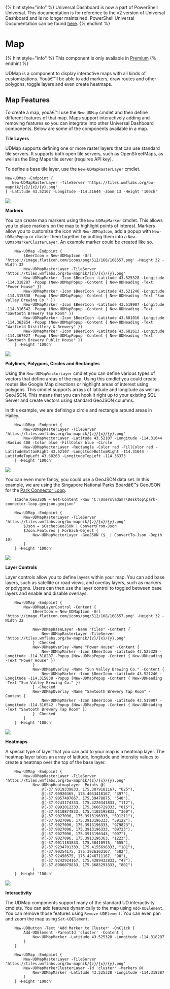 ﻿{% hint style="info" %}
Universal Dashboard is now a part of PowerShell Universal. This documentation is for reference to the v2 version of Universal Dashboard and is no longer maintained. PowerShell Universal Documentation can be found [here](https://docs.ironmansoftware.com).
{% endhint %}


# Map

{% hint style="info" %}
This component is only available in [Premium](https://ironmansoftware.com/product/powershell-universal-dashboard/)
{% endhint %}

UDMap is a component to display interactive maps with all kinds of customizations. Youâ€™ll be able to add markers, draw routes and other polygons, toggle layers and even create heatmaps.

## Map Features

To create a map, youâ€™ll use the `New-UDMap` cmdlet and then define different features of that map. Maps support interactively adding and removing features so you can integrate into other Universal Dashboard components. Below are some of the components available in a map.

**Tile Layers**

UDMap supports defining one or more raster layers that can use standard tile servers. It supports both open tile servers, such as OpenStreetMaps, as well as the Bing Maps tile server \(requires API key\).

To define a base tile layer, use the `New-UDMapRasterLayer` cmdlet.

```text
New-UDMap -Endpoint {
   New-UDMapRasterLayer -TileServer 'https://tiles.wmflabs.org/bw-mapnik/{z}/{x}/{y}.png' 
} -Latitude 43.52107 -Longitude -114.31644 -Zoom 13 -Height '100ch'
```

![](https://i0.wp.com/ironmansoftware.com/wp-content/uploads/2019/06/raster-layer.png?w=1260&ssl=1)

**Markers**

You can create map markers using the `New-UDMapMarker` cmdlet. This allows you to place markers on the map to highlight points of interest. Markers allow you to customize the icon with `New-UDMapIcon`, add a popup with `New-UDMapPopup` or cluster them together by putting them into a `New-UDMapMarkerClusterLayer`. An example marker could be created like so.

```text
    New-UDMap -Endpoint {
        $BeerIcon = New-UDMapIcon -Url 'https://image.flaticon.com/icons/png/512/168/168557.png' -Height 32 -Width 32
        New-UDMapRasterLayer -TileServer 'https://tiles.wmflabs.org/bw-mapnik/{z}/{x}/{y}.png' 
        New-UDMapMarker -Icon $BeerIcon -Latitude 43.525328 -Longitude -114.318287 -Popup (New-UDMapPopup -Content { New-UDHeading -Text "Power House" })
        New-UDMapMarker -Icon $BeerIcon -Latitude 43.521246 -Longitude -114.315838 -Popup (New-UDMapPopup -Content { New-UDHeading -Text "Sun Valley Brewing Co." })
        New-UDMapMarker -Icon $BeerIcon -Latitude 43.519907 -Longitude -114.316542 -Popup (New-UDMapPopup -Content { New-UDHeading -Text "Sawtooth Brewery Tap Room" })
        New-UDMapMarker -Icon $BeerIcon -Latitude 43.681016 -Longitude -114.363854 -Popup (New-UDMapPopup -Content { New-UDHeading -Text "Warfield Distillery & Brewery" })
        New-UDMapMarker -Icon $BeerIcon -Latitude 43.682613 -Longitude -114.367027 -Popup (New-UDMapPopup -Content { New-UDHeading -Text "Sawtooth Brewery Public House" })
    } -Height '100ch'
```

![](https://i1.wp.com/ironmansoftware.com/wp-content/uploads/2019/06/markers.png?w=1260&ssl=1)

**Polylines, Polygons, Circles and Rectangles**

Using the `New-UDMapVectorLayer` cmdlet you can define various types of vectors that define areas of the map. Using this cmdlet you could create routes like Google Map directions or highlight areas of interest using polygons. This cmdlet supports arrays of latitude and longitude as well as GeoJSON. This means that you can hook it right up to your existing SQL Server and create vectors using standard GeoJSON columns.

In this example, we are defining a circle and rectangle around areas in Hailey.

```text
    New-UDMap -Endpoint {
        New-UDMapRasterLayer -TileServer 'https://tiles.wmflabs.org/bw-mapnik/{z}/{x}/{y}.png' 
        New-UDMapVectorLayer -Latitude 43.52107 -Longitude -114.31644 -Radius 400 -Color blue -FillColor blue -Circle
        New-UDMapVectorLayer -Rectangle -Color red -FillColor red -LatitudeBottomRight 43.52107 -LongitudeBottomRight -114.31644 -LatitudeTopLeft 43.68263 -LongitudeTopLeft -114.36373
    } -Height '100ch'
```

![](https://i2.wp.com/ironmansoftware.com/wp-content/uploads/2019/06/shapes.png?w=1260&ssl=1)

You can even more fancy, you could use a GeoJSON data set. In this example, we are using the Singapore National Parks Boardâ€™s GeoJSON for the [Park Connector Loop](https://data.gov.sg/dataset/park-connector-loop?resource_id=9ae978b4-0c97-413d-8728-4247e9a2de11).

```text
    $Cache:GeoJSON = Get-Content -Raw "C:\Users\adamr\Desktop\park-connector-loop-geojson.geojson"

    New-UDMap -Endpoint {
        New-UDMapRasterLayer -TileServer 'https://tiles.wmflabs.org/bw-mapnik/{z}/{x}/{y}.png' 
        $Json = $Cache:GeoJSON | ConvertFrom-Json 
        $Json.Features | ForEach-Object {
            New-UDMapVectorLayer -GeoJSON ($_ | ConvertTo-Json -Depth 10)
        }
    } -Height '100ch'
```

![](https://i1.wp.com/ironmansoftware.com/wp-content/uploads/2019/06/route.png?w=1260&ssl=1)

**Layer Controls**

Layer controls allow you to define layers within your map. You can add base layers, such as satellite or road views, and overlay layers, such as markers or polygons. Users can then use the layer control to toggled between base layers and enable and disable overlays.

```text
    New-UDMap -Endpoint {
        New-UDMapLayerControl -Content {
            $BeerIcon = New-UDMapIcon -Url 'https://image.flaticon.com/icons/png/512/168/168557.png' -Height 32 -Width 32

            New-UDMapBaseLayer -Name "Tiles" -Content {
                New-UDMapRasterLayer -TileServer 'https://tiles.wmflabs.org/bw-mapnik/{z}/{x}/{y}.png' 
            } -Checked
            New-UDMapOverlay -Name "Power House" -Content {
                New-UDMapMarker -Icon $BeerIcon -Latitude 43.525328 -Longitude -114.318287 -Popup (New-UDMapPopup -Content { New-UDHeading -Text "Power House" })
            }
            New-UDMapOverlay -Name "Sun Valley Brewing Co." -Content {
                New-UDMapMarker -Icon $BeerIcon -Latitude 43.521246 -Longitude -114.315838 -Popup (New-UDMapPopup -Content { New-UDHeading -Text "Sun Valley Brewing Co." })
            } -Checked 
            New-UDMapOverlay -Name "Sawtooth Brewery Tap Room" -Content {
                New-UDMapMarker -Icon $BeerIcon -Latitude 43.519907 -Longitude -114.316542 -Popup (New-UDMapPopup -Content { New-UDHeading -Text "Sawtooth Brewery Tap Room" })
            } -Checked 
        }
    } -Height '100ch'
```

![](https://i0.wp.com/ironmansoftware.com/wp-content/uploads/2019/06/layer-control.png?w=1260&ssl=1)

**Heatmaps**

A special type of layer that you can add to your map is a heatmap layer. The heatmap layer takes an array of latitude, longitude and intensity values to create a heatmap over the top of the base layer.

```text
    New-UDMap -Endpoint {
        New-UDMapRasterLayer -TileServer 'https://tiles.wmflabs.org/bw-mapnik/{z}/{x}/{y}.png'
            New-UDMapHeatmapLayer -Points @(
                @(-37.9019339833, 175.3879181167, "625"),
                @(-37.90920365, 175.4053418167, "397"),
                @(-37.9057407667, 175.39478875, "540"),
                @(-37.9243174333, 175.4220341833, "112"),
                @(-37.8992012333, 175.3666729333, "815"),
                @(-37.9110874833, 175.4102195833, "360"),
                @(-37.9027096, 175.3913196333, "591211"),
                @(-37.9027096, 175.3913196333, "59122"),
                @(-37.9027096, 175.3913196333, "979823"),
                @(-37.9027096, 175.3913196333, "09723"),
                @(-37.9027096, 175.3913196343, "097"),
                @(-37.9027096, 175.3913196363, "1223"),
                @(-37.9011183833, 175.38410915, "655"),
                @(-37.9234701333, 175.4155696333, "181"),
                @(-37.90254175, 175.3926162167, "582"),
                @(-37.92450575, 175.4246711167, "90"),
                @(-37.9242924167, 175.4289432833, "47"),
                @(-37.8986079833, 175.3685293333, "801")
            )
    } -Height '100ch'
```

![](https://i2.wp.com/ironmansoftware.com/wp-content/uploads/2019/06/heatmap.png?w=1260&ssl=1)

**Interactivity**

The UDMap components support many of the standard UD interactivity cmdlets. You can add features dynamically to the map using `Add-UDElement`. You can remove those features using `Remove-UDElement`. You can even pan and zoom the map using `Set-UDElement.`

```text
    New-UDButton -Text 'Add Marker to Cluster' -OnClick {
        Add-UDElement -ParentId 'cluster' -Content {
            New-UDMapMarker -Latitude 43.525328 -Longitude -114.318287 
        }
    }

    New-UDMap -Endpoint {
        New-UDMapRasterLayer -TileServer 'https://tiles.wmflabs.org/bw-mapnik/{z}/{x}/{y}.png'
        New-UDMapMarkerClusterLayer -Id 'cluster' -Markers @(
            New-UDMapMarker -Latitude 43.525328 -Longitude -114.318287 
        )
    } -Height '100ch'
```



